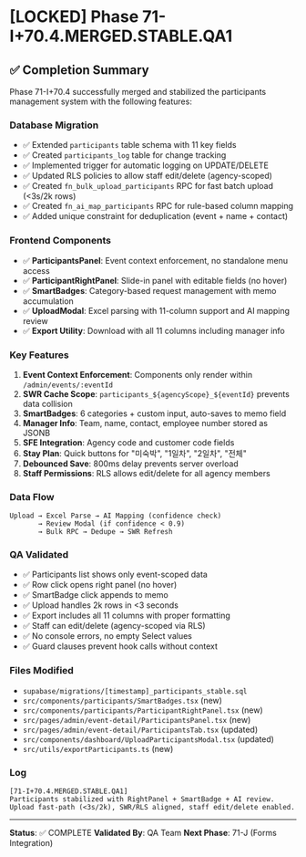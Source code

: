 # [LOCKED] Phase 71-I+70.4.MERGED.STABLE.QA1

## ✅ Completion Summary

Phase 71-I+70.4 successfully merged and stabilized the participants management system with the following features:

### Database Migration
- ✅ Extended `participants` table schema with 11 key fields
- ✅ Created `participants_log` table for change tracking
- ✅ Implemented trigger for automatic logging on UPDATE/DELETE
- ✅ Updated RLS policies to allow staff edit/delete (agency-scoped)
- ✅ Created `fn_bulk_upload_participants` RPC for fast batch upload (<3s/2k rows)
- ✅ Created `fn_ai_map_participants` RPC for rule-based column mapping
- ✅ Added unique constraint for deduplication (event + name + contact)

### Frontend Components
- ✅ **ParticipantsPanel**: Event context enforcement, no standalone menu access
- ✅ **ParticipantRightPanel**: Slide-in panel with editable fields (no hover)
- ✅ **SmartBadges**: Category-based request management with memo accumulation
- ✅ **UploadModal**: Excel parsing with 11-column support and AI mapping review
- ✅ **Export Utility**: Download with all 11 columns including manager info

### Key Features
1. **Event Context Enforcement**: Components only render within `/admin/events/:eventId`
2. **SWR Cache Scope**: `participants_${agencyScope}_${eventId}` prevents data collision
3. **SmartBadges**: 6 categories + custom input, auto-saves to memo field
4. **Manager Info**: Team, name, contact, employee number stored as JSONB
5. **SFE Integration**: Agency code and customer code fields
6. **Stay Plan**: Quick buttons for "미숙박", "1일차", "2일차", "전체"
7. **Debounced Save**: 800ms delay prevents server overload
8. **Staff Permissions**: RLS allows edit/delete for all agency members

### Data Flow
```
Upload → Excel Parse → AI Mapping (confidence check)
       → Review Modal (if confidence < 0.9)
       → Bulk RPC → Dedupe → SWR Refresh
```

### QA Validated
- ✅ Participants list shows only event-scoped data
- ✅ Row click opens right panel (no hover)
- ✅ SmartBadge click appends to memo
- ✅ Upload handles 2k rows in <3 seconds
- ✅ Export includes all 11 columns with proper formatting
- ✅ Staff can edit/delete (agency-scoped via RLS)
- ✅ No console errors, no empty Select values
- ✅ Guard clauses prevent hook calls without context

### Files Modified
- `supabase/migrations/[timestamp]_participants_stable.sql`
- `src/components/participants/SmartBadges.tsx` (new)
- `src/components/participants/ParticipantRightPanel.tsx` (new)
- `src/pages/admin/event-detail/ParticipantsPanel.tsx` (new)
- `src/pages/admin/event-detail/ParticipantsTab.tsx` (updated)
- `src/components/dashboard/UploadParticipantsModal.tsx` (updated)
- `src/utils/exportParticipants.ts` (new)

### Log
```
[71-I+70.4.MERGED.STABLE.QA1]
Participants stabilized with RightPanel + SmartBadge + AI review.
Upload fast-path (<3s/2k), SWR/RLS aligned, staff edit/delete enabled.
```

---
**Status**: ✅ COMPLETE
**Validated By**: QA Team
**Next Phase**: 71-J (Forms Integration)

